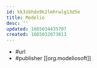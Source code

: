 ```yaml
---
id: kk3zbhdo9k2lmhrwlg13d5e
title: Modelio
desc: ''
updated: 1685034435707
created: 1685032073813
---
```


- #url 
- #publisher [[org.modeliosoft]]